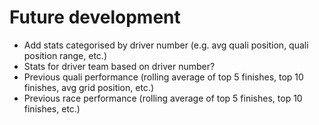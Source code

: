 # Future development
- Add stats categorised by driver number (e.g. avg quali position, quali position range, etc.)
- Stats for driver team based on driver number?
- Previous quali performance (rolling average of top 5 finishes, top 10 finishes, avg grid position, etc.)
- Previous race performance (rolling average of top 5 finishes, top 10 finishes, etc.)
